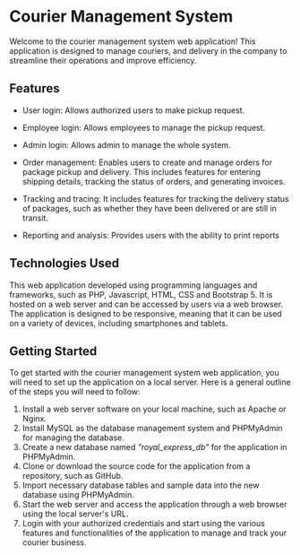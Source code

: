 # Courier Management System

Welcome to the courier management system web application! This application is designed to manage couriers, and delivery in the company to streamline their operations and improve efficiency.

## Features

- User login: Allows authorized users to make pickup request.

- Employee login: Allows employees to manage the pickup request.

- Admin login: Allows admin to manage the whole system.

- Order management: Enables users to create and manage orders for package pickup and delivery. This includes features for entering shipping details, tracking the status of orders, and generating invoices.

- Tracking and tracing: It includes features for tracking the delivery status of packages, such as whether they have been delivered or are still in transit.

- Reporting and analysis: Provides users with the ability to print reports

## Technologies Used

This web application developed using programming languages and frameworks, such as PHP, Javascript, HTML, CSS and Bootstrap 5. It is hosted on a web server and can be accessed by users via a web browser. The application is designed to be responsive, meaning that it can be used on a variety of devices, including smartphones and tablets.

## Getting Started

To get started with the courier management system web application, you will need to set up the application on a local server. Here is a general outline of the steps you will need to follow:

1. Install a web server software on your local machine, such as Apache or Nginx.
2. Install MySQL as the database management system and PHPMyAdmin for managing the database.
3. Create a new database named _"royal_express_db"_ for the application in PHPMyAdmin.
4. Clone or download the source code for the application from a repository, such as GitHub.
5. Import necessary database tables and sample data into the new database using PHPMyAdmin.
6. Start the web server and access the application through a web browser using the local server's URL.
7. Login with your authorized credentials and start using the various features and functionalities of the application to manage and track your courier business.
